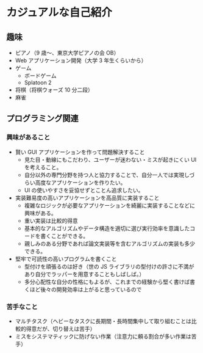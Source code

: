 # カジュアルな自己紹介

## 趣味

-   ピアノ（9 歳～、東京大学ピアノの会 OB）
-   Web アプリケーション開発（大学 3 年生くらいから）
-   ゲーム
    -   ボードゲーム
    -   Splatoon 2
-   将棋（将棋ウォーズ 10 分二段）
-   麻雀

## プログラミング関連

### 興味があること

-   賢い GUI アプリケーションを作って問題解決すること
    -   見た目・動線にもこだわり、ユーザーが迷わない・ミスが起きにくい UI を考えること。
    -   自分以外の専門分野を持つ人と協力することで、自分一人では実現しづらい高度なアプリケーションを作りたい。
    -   UI の使いやすさを妥協せずとことん追求したい。
-   実装難易度の高いアプリケーションを高品質に実装すること
    -   複雑なロジックが必要なアプリケーションを綺麗に実装することなどに興味がある。
    -   重い実装は比較的得意
    -   基本的なアルゴリズムやデータ構造を適切に選び実行効率を意識したコードを書くことができる。
    -   親しみのある分野であれば論文実装等を含むアルゴリズムの実装も多少できる。
-   堅牢で可読性の高いプログラムを書くこと
    -   型付けを頑張るのは好き（世の JS ライブラリの型付けの許さに不満があり自分でラッパーを用意することもしばしば。）
    -   多分心配性な自分の性格にもよるが、これまでの経験から堅く書けば書くほど後々の開発効率は上がると思っているので

### 苦手なこと

-   マルチタスク（ヘビーなタスクに長期間・長時間集中して取り組むことは比較的得意だが、切り替えは苦手）
-   ミスをシステマティックに防げない作業（注意力に頼る割合が多い作業は苦手）
